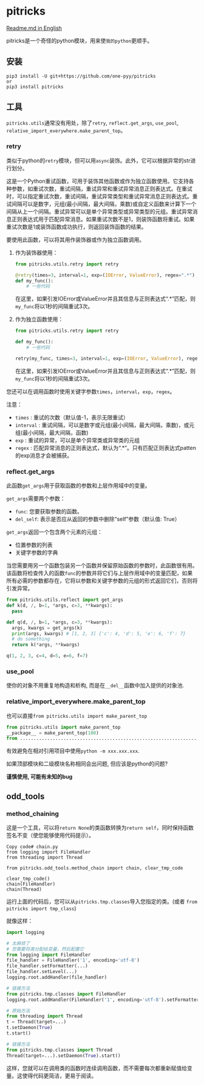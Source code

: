 # pitricks

[Readme.md in English](https://github.com/one-pyy/pitricks/blob/main/readme-en.md)

pitricks是一个奇怪的python模块，用来使`我的python`更顺手。

## 安装

```
pip3 install -U git+https://github.com/one-pyy/pitricks
or 
pip3 install pitricks
```

## 工具

`pitricks.utils`通常没有用处，除了`retry`, `reflect.get_args`, `use_pool`, `relative_import_everywhere.make_parent_top`。

### retry

类似于python的`retry`模块，但可以用`async`装饰。此外，它可以根据异常的str进行划分。

这是一个Python重试函数，可用于装饰其他函数或作为独立函数使用。它支持各种参数，如重试次数，重试间隔，重试异常和重试异常消息正则表达式。在重试时，可以指定重试次数，重试间隔，重试异常类型和重试异常消息正则表达式。重试间隔可以是数字，元组(最小间隔，最大间隔，乘数)或自定义函数来计算下一个间隔从上一个间隔。重试异常可以是单个异常类型或异常类型的元组。重试异常消息正则表达式用于匹配异常消息。如果重试次数不是1，则装饰函数将重试。如果重试次数是1或装饰函数成功执行，则返回装饰函数的结果。

要使用此函数，可以将其用作装饰器或作为独立函数调用。

1. 作为装饰器使用：

   ```python
   from pitricks.utils.retry import retry
   
   @retry(times=3, interval=1, exp=(IOError, ValueError), regex=".*")
   def my_func():
       # 一些代码
   ```

   在这里，如果引发IOError或ValueError并且其信息与正则表达式“.*”匹配，则`my_func`将以1秒的间隔重试3次。

2. 作为独立函数使用：

   ```python
   from pitricks.utils.retry import retry
   
   def my_func():
       # 一些代码
   
   retry(my_func, times=3, interval=1, exp=(IOError, ValueError), regex=".*")
   ```

   在这里，如果引发IOError或ValueError并且其信息与正则表达式“.*”匹配，则`my_func`将以1秒的间隔重试3次。

您还可以在调用函数时使用关键字参数`times`，`interval`，`exp`，`regex`。

注意：

- `times` : 重试的次数（默认值-1，表示无限重试）
- `interval` : 重试间隔，可以是数字或元组(最小间隔，最大间隔，乘数)，或元组(最小间隔，最大间隔，函数)
- `exp` : 重试的异常，可以是单个异常类或异常类的元组
- `regex` : 匹配异常消息的正则表达式，默认为“.*”。只有匹配正则表达式patten的exp消息才会被捕获。

### reflect.get_args

此函数`get_args`用于获取函数的参数和上层作用域中的变量。

`get_args`需要两个参数：

- `func`: 您要获取参数的函数。
- `del_self`: 表示是否应从返回的参数中删除“self”参数（默认值: True）

`get_args`返回一个包含两个元素的元组：

- 位置参数的列表
- 关键字参数的字典

当您需要用另一个函数包装另一个函数并保留原始函数的参数时，此函数很有用。该函数将检查传入的函数`func`的参数并将它们与上层作用域中的变量匹配，如果所有必需的参数都存在，它将以参数和关键字参数的元组的形式返回它们，否则将引发异常。

```python
from pitricks.utils.reflect import get_args
def k(d, /, b=1, *args, c=3, **kwargs):
  pass

def q(d, /, b=1, *args, c=3, **kwargs):
  args, kwargs = get_args(k)
  print(args, kwargs) # [1, 2, 3] {'c': 4, 'd': 5, 'e': 6, 'f': 7}
  # do something
  return k(*args, **kwargs)

q(1, 2, 3, c=4, d=5, e=6, f=7)
```

### use_pool

使你的对象不用重复地构造和析构, 而是在`__del__`函数中加入提供的对象池.

### relative_import_everywhere.make_parent_top

也可以直接`from pitricks.utils import make_parent_top`

```python
from pitricks.utils import make_parent_top
__package__ = make_parent_top(100)
from ..................................................................... import xxx
```

有效避免在相对引用项目中使用`python -m xxx.xxx.xxx`.

如果顶部模块和二级模块名称相同会出问题, 但应该是python的问题?

**谨慎使用, 可能有未知的bug**

## odd_tools

### method_chaining

这是一个工具，可以将`return None`的类函数转换为`return self`，同时保持函数签名不变（使您能够使用代码提示）。

```
Copy code# chain.py
from logging import FileHandler
from threading import Thread

from pitricks.odd_tools.method_chain import chain, clear_tmp_code

clear_tmp_code()
chain(FileHandler)
chain(Thread)
```

运行上面的代码后，您可以从`pitricks.tmp.classes`导入您指定的类。(或者 `from pitricks import tmp_class`)

就像这样：

```python
import logging

# 太麻烦了
# 您需要将类分配给变量，然后配置它
from logging import FileHandler
file_handler = FileHandler('1', encoding='utf-8')
file_handler.setFormatter(...)
file_handler.setLevel(...)
logging.root.addHandler(file_handler)

# 链接方法
from pitricks.tmp.classes import FileHandler
logging.root.addHandler(FileHandler('1', encoding='utf-8').setFormatter(...).setLevel(...))

# 原始方法
from threading import Thread
t = Thread(target=...)
t.setDaemon(True)
t.start()

# 链接方法
from pitricks.tmp.classes import Thread
Thread(target=...).setDaemon(True).start()
```

这样，您就可以在调用类的函数时连续调用函数，而不需要每次都重新赋值给变量。这使得代码更简洁，更易于阅读。
